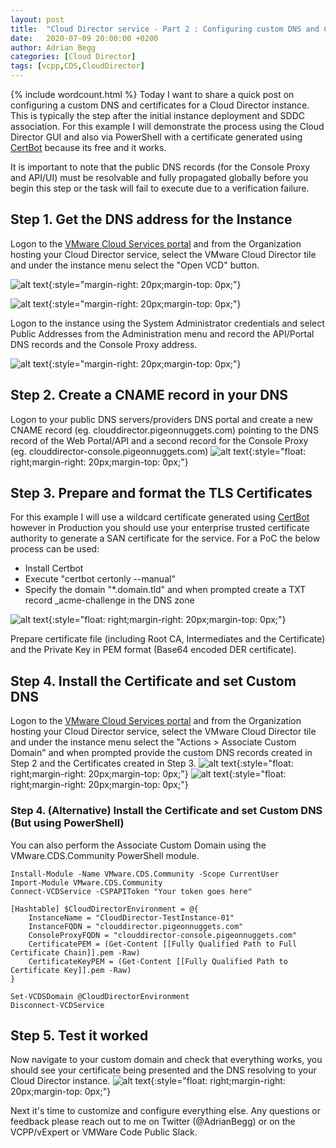 ```yaml
---
layout: post
title:  "Cloud Director service - Part 2 : Configuring custom DNS and Certificates"
date:   2020-07-09 20:00:00 +0200
author: Adrian Begg
categories: [Cloud Director]
tags: [vcpp,CDS,CloudDirector]
---
```

{% include wordcount.html %}
Today I want to share a quick post on configuring a custom DNS and certificates for a Cloud Director instance. This is typically the step after the initial instance deployment and SDDC association. For this example I will demonstrate the process using the Cloud Director GUI and also via PowerShell with a certificate generated using [CertBot](https://certbot.eff.org/) because its free and it works.

It is important to note that the public DNS records (for the Console Proxy and API/UI) must be resolvable and fully propagated globally before you begin this step or the task will fail to execute due to a verification failure.

## Step 1. Get the DNS address for the Instance
Logon to the [VMware Cloud Services portal](https://console.cloud.vmware.com/) and from the Organization hosting your Cloud Director service, select the VMware Cloud Director tile and under the instance menu select the "Open VCD" button.

![alt text](/assets/vcds-dns-1.png "Cloud Director service tile"){:style="margin-right: 20px;margin-top: 0px;"}

![alt text](/assets/vcds-dns-2.png "Cloud Director instance menu"){:style="margin-right: 20px;margin-top: 0px;"}

Logon to the instance using the System Administrator credentials and select Public Addresses from the Administration menu and record the API/Portal DNS records and the Console Proxy address.

![alt text](/assets/vcds-dns-3.png "Cloud Director instance DNS Record"){:style="margin-right: 20px;margin-top: 0px;"}

## Step 2. Create a CNAME record in your DNS
Logon to your public DNS servers/providers DNS portal and create a new CNAME record (eg. clouddirector.pigeonnuggets.com) pointing to the DNS record of the Web Portal/API and a second record for the Console Proxy (eg. clouddirector-console.pigeonnuggets.com)
![alt text](/assets/vcds-dns-4.png "Create DNS record."){:style="float: right;margin-right: 20px;margin-top: 0px;"}

## Step 3. Prepare and format the TLS Certificates
For this example I will use a wildcard certificate generated using [CertBot](https://certbot.eff.org/) however in Production you should use your enterprise trusted certificate authority  to generate a SAN certificate for the service. For a PoC the below process can be used:
* Install Certbot
* Execute "certbot certonly --manual"
* Specify the domain "*.domain.tld" and when prompted create a TXT record _acme-challenge in the DNS zone

![alt text](/assets/vcds-dns-5.png "Create Certbot Wildcard certificate."){:style="float: right;margin-right: 20px;margin-top: 0px;"}

Prepare certificate file (including Root CA, Intermediates and the Certificate) and the Private Key in PEM format (Base64 encoded DER certificate).

## Step 4. Install the Certificate and set Custom DNS
Logon to the [VMware Cloud Services portal](https://console.cloud.vmware.com/) and from the Organization hosting your Cloud Director service, select the VMware Cloud Director tile and under the instance menu select the "Actions > Associate Custom Domain" and when prompted provide the custom DNS records created in Step 2 and the Certificates created in Step 3.
![alt text](/assets/vcds-dns-6.png "Create Certbot Wildcard certificate."){:style="float: right;margin-right: 20px;margin-top: 0px;"}
![alt text](/assets/vcds-dns-7.png "Create Certbot Wildcard certificate."){:style="float: right;margin-right: 20px;margin-top: 0px;"}

### Step 4. (Alternative) Install the Certificate and set Custom DNS (But using PowerShell)
You can also perform the Associate Custom Domain using the VMware.CDS.Community PowerShell module.
```
Install-Module -Name VMware.CDS.Community -Scope CurrentUser
Import-Module VMware.CDS.Community
Connect-VCDService -CSPAPIToken "Your token goes here"

[Hashtable] $CloudDirectorEnvironment = @{
    InstanceName = "CloudDirector-TestInstance-01"
    InstanceFQDN = "clouddirector.pigeonnuggets.com"
    ConsoleProxyFQDN = "clouddirector-console.pigeonnuggets.com"
    CertificatePEM = (Get-Content [[Fully Qualified Path to Full Certificate Chain]].pem -Raw)
    CertificateKeyPEM = (Get-Content [[Fully Qualified Path to Certificate Key]].pem -Raw)
}

Set-VCDSDomain @CloudDirectorEnvironment
Disconnect-VCDService
```
## Step 5. Test it worked
Now navigate to your custom domain and check that everything works, you should see your certificate being presented and the DNS resolving to your Cloud Director instance.
![alt text](/assets/vcds-dns-8.png "Create Certbot Wildcard certificate."){:style="float: right;margin-right: 20px;margin-top: 0px;"}

Next it's time to customize and configure everything else. Any questions or feedback please reach out to me on Twitter (@AdrianBegg) or on the VCPP/vExpert or VMWare Code Public Slack.